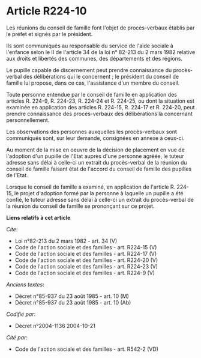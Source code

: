 # Article R224-10

Les réunions du conseil de famille font l'objet de procès-verbaux établis par le préfet et signés par le président. 

Ils sont communiqués au responsable du service de l'aide sociale à l'enfance selon le II de l'article 34 de la loi n° 82-213
du 2 mars 1982 relative aux droits et libertés des communes, des départements et des régions. 

Le pupille capable de discernement peut prendre connaissance du procès-verbal des délibérations qui le concernent ; le
président du conseil de famille lui propose, dans ce cas, l'assistance d'un membre du conseil. 

Toute personne entendue par le conseil de famille en application des articles R. 224-9, R. 224-23, R. 224-24 et R. 224-25, ou
dont la situation est examinée en application des articles R. 224-15, R. 224-17 et R. 224-20, peut prendre connaissance des
procès-verbaux des délibérations la concernant personnellement. 

Les observations des personnes auxquelles les procès-verbaux sont communiqués sont, sur leur demande, consignées en annexe à
ceux-ci. 

Au moment de la mise en oeuvre de la décision de placement en vue de l'adoption d'un pupille de l'Etat auprès d'une personne
agréée, le tuteur adresse sans délai à celle-ci un extrait du procès-verbal de la réunion du conseil de famille faisant état
de l'accord du conseil de famille des pupilles de l'Etat. 

Lorsque le conseil de famille a examiné, en application de l'article R. 224-15, le projet d'adoption formé par la personne à
laquelle un pupille a été confié, le tuteur adresse sans délai à celle-ci un extrait du procès-verbal de la réunion du
conseil de famille se prononçant sur ce projet.

**Liens relatifs à cet article**

_Cite_:

  - Loi n°82-213 du 2 mars 1982 - art. 34 (V)
  - Code de l'action sociale et des familles - art. R224-15 (V)
  - Code de l'action sociale et des familles - art. R224-17 (V)
  - Code de l'action sociale et des familles - art. R224-20 (V)
  - Code de l'action sociale et des familles - art. R224-23 (V)
  - Code de l'action sociale et des familles - art. R224-9 (V)

_Anciens textes_:

  - Décret n°85-937 du 23 août 1985 - art. 10 (M)
  - Décret n°85-937 du 23 août 1985 - art. 10 (Ab)

_Codifié par_:

  - Décret n°2004-1136 2004-10-21

_Cité par_:

  - Code de l'action sociale et des familles - art. R542-2 (VD)
